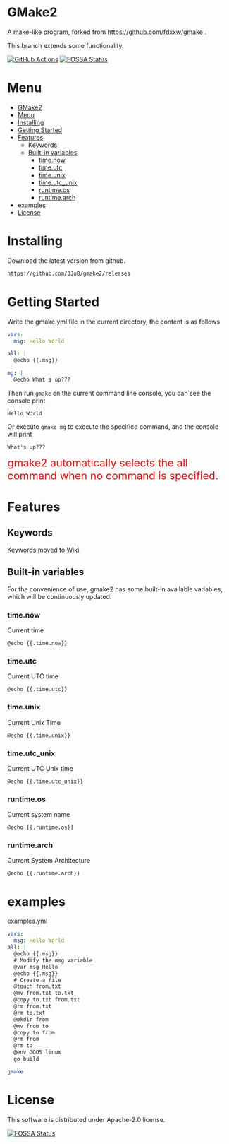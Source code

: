 # GMake2
A make-like program, forked from https://github.com/fdxxw/gmake .

This branch extends some functionality.

[![GitHub Actions](https://github.com/3JoB/gmake2/actions/workflows/codeql.yml/badge.svg)](https://github.com/3JoB/gmake2/actions)
[![FOSSA Status](https://app.fossa.com/api/projects/git%2Bgithub.com%2F3JoB%2Fgmake2.svg?type=smail)](https://app.fossa.com/projects/git%2Bgithub.com%2F3JoB%2Fgmake2?ref=badge_smail)

# Menu

- [GMake2](#gmake2)
- [Menu](#menu)
- [Installing](#installing)
- [Getting Started](#getting-started)
- [Features](#features)
  - [Keywords](#keywords)
  - [Built-in variables](#built-in-variables)
    - [time.now](#timenow)
    - [time.utc](#timeutc)
    - [time.unix](#timeunix)
    - [time.utc\_unix](#timeutc_unix)
    - [runtime.os](#runtimeos)
    - [runtime.arch](#runtimearch)
- [examples](#examples)
- [License](#license)

# Installing

Download the latest version from github.


```sh
https://github.com/3JoB/gmake2/releases
```

# Getting Started

Write the gmake.yml file in the current directory, the content is as follows

```yml
vars:
  msg: Hello World

all: |
  @echo {{.msg}}

mg: |
  @echo What's up???
```

Then run `gmake` on the current command line console, you can see the console print

```
Hello World
```

Or execute `gmake mg` to execute the specified command, and the console will print
```
What's up???
```
<font color=#e40d0d size=5>gmake2 automatically selects the all command when no command is specified.</font>
<br>

# Features

## Keywords

Keywords moved to [Wiki](wiki/Keyword.md)


## Built-in variables
For the convenience of use, gmake2 has some built-in available variables, which will be continuously updated.

### time.now
Current time

```
@echo {{.time.now}}
```

### time.utc
Current UTC time

```
@echo {{.time.utc}}
```

### time.unix
Current Unix Time

```
@echo {{.time.unix}}
```

### time.utc_unix
Current UTC Unix time

```
@echo {{.time.utc_unix}}
```

### runtime.os
Current system name

```
@echo {{.runtime.os}}
```

### runtime.arch
Current System Architecture

```
@echo {{.runtime.arch}}
```

# examples

examples.yml

```yml
vars:
  msg: Hello World
all: |
  @echo {{.msg}}
  # Modify the msg variable
  @var msg Hello
  @echo {{.msg}}
  # Create a file
  @touch from.txt
  @mv from.txt to.txt
  @copy to.txt from.txt
  @rm from.txt
  @rm to.txt
  @mkdir from
  @mv from to
  @copy to from
  @rm from
  @rm to
  @env GOOS linux
  go build
```

```sh
gmake
```

# License
This software is distributed under Apache-2.0 license.

[![FOSSA Status](https://app.fossa.com/api/projects/git%2Bgithub.com%2F3JoB%2Fgmake2.svg?type=large)](https://app.fossa.com/projects/git%2Bgithub.com%2F3JoB%2Fgmake2?ref=badge_large)